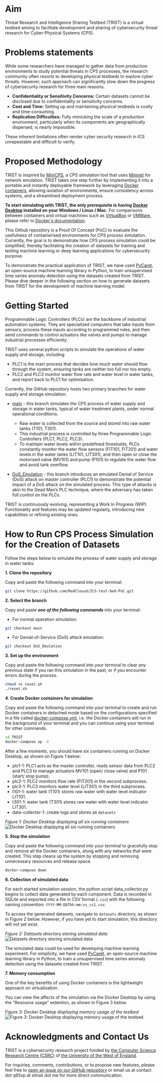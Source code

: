 # Aim

Threat Research and Intelligence Sharing Testbed (TRIST) is a virtual testbed aiming to facilitate development and sharing of cybersecurity threat research for Cyber-Physical Systems (CPS). 

# Problems statements

While some researchers have managed to gather data from production environments to study potential threats in CPS processes, the research community often resorts to developing physical testbeds to explore cyber threats. However, such approach can significantly slow down the progress of cybersecurity research for three main reasons. 

- **Confidentiality or Sensitivity Concerns:** Certain datasets cannot be disclosed due to confidentiality or sensitivity concerns.
- **Cost and Time:** Setting up and maintaining physical testbeds is costly and time-consuming.
- **Replication Difficulties:** Fully mimicking the scale of a production environment, particularly when its components are geographically dispersed, is nearly impossible.

These inherent limitations often render cyber security research in ICS unrepeatable and difficult to verify.

# Proposed Methodology

TRIST is inspired by [MiniCPS](https://minicps.readthedocs.io/), a CPS simulation tool that uses [Mininet](http://mininet.org/) for network emulation. TRIST takes one step further by implementing it into a portable and instantly deployable framework by leveraging [Docker containers](https://www.docker.com/), allowing isolation of environments, ensure consistency across systems, and a streamlined deployment process. 

**To start simulating with TRIST, the only prerequisite is having [Docker Desktop](https://www.docker.com/products/docker-desktop/) installed on your Windows / Linux / Mac.** For comparisons between containers and virtual machines such as [VirtualBox](https://www.virtualbox.org/) or [VMWare](https://www.vmware.com/uk.html), please refer to [Docker's documentation](https://www.docker.com/resources/what-container/).

This Github repository is a Proof Of Concept (PoC) to evaluate the usefulness of containerised environments for CPS process simulation. Currently, the goal is to demonstrate how CPS process simulation could be simplified, thereby facilitating the creation of datasets for training and testing machine learning or deep learning applications for cybersecurity purpose. 

To demonstrate the practical application of TRIST, we have used [PyCaret](https://pycaret.org/), an open-source machine learning library in Python, to train unsupervised time series anomaly detection using the datasets created from TRIST. Please dive deeper in the following section on how to generate datasets from TRIST for the development of machine learning model.

# Getting Started

Programmable Logic Controllers (PLCs) are the backbone of industrial automation systems. They are specialized computers that take inputs from sensors, process these inputs according to programmed rules, and then send commands to control actuators like valves and pumps to manage industrial processes efficiently. 

TRIST uses several python scripts to simulate the operations of water supply and storage, including
- PLC1 is the main process that decides how much water should flow through the system, ensuring tanks are neither too full nor too empty.
- PLC2 and PLC3 monitor water flow rate and water level in water tanks, and report back to PLC1 for optimisation. 

Currently, the GitHub repository hosts two primary branches for water supply and storage simulation:
  
- [main](https://github.com/RedClouud/ICS-test-bed-PoC) - this branch simulates the CPS process of water supply and storage in water tanks, typical of water treatment plants, under normal operational conditions. 
   - Raw water is collected from the source and stored into raw water tanks (T101, T301). 
   - This industrial process is controlled by three Programmable Logic Controllers (PLC1, PLC2, PLC3). 
   - To maintain water levels within predefined thresholds, PLCs constantly monitor the water flow sensors (FIT101, FIT201) and water levels in the water tanks (LIT101, LIT301), and then open or close the motorised valve (MV101) and pump (P101) to regulate the water flow and avoid tank overflow.

- [DoS_Emulation](https://github.com/RedClouud/ICS-test-bed-PoC/tree/DoS_Emulation) - this branch introduces an emulated Denial of Service (DoS) attack on master controller (PLC1) to demonstrate the potential impact of a DoS attack on the simulated process. This type of attacks is akin to the Dead Man’s PLC technique, where the adversary has taken full control on the PLCs.

TRIST is continuously evolving, representing a Work In Progress (WIP). Functionality and features may be updated regularly, introducing new capabilities or refining existing ones.

# How to Run CPS Process Simulation for the Creation of Datasets

Follow the steps below to simulate the process of water supply and storage in water tanks:

**1. Clone the repository**

Copy and paste the following command into your terminal:

   ```bash
   git clone https://github.com/RedClouud/ICS-test-bed-PoC.git
   ```

**2. Select the branch**

Copy and paste ***one of the following commands*** into your terminal:

   * For normal operation simulation:
   ```bash
   git checkout main
   ```

   * For Denial-of-Service (DoS) attack emulation:
   ```bash
   git checkout DoS_Emulation
   ```

**3. Set up the environment**

Copy and paste the following command into your terminal to clear any previous state if you ran this simulation in the past, or if you encounter errors during the process. 

   ```bash
   chmod +x reset.sh
   ./reset.sh
   ```

**4. Create Docker containers for simulation**

Copy and paste the following command into your terminal to create and run Docker containers in detached mode based on the configurations specified in a file called [docker-compose.yml](https://github.com/RedClouud/ICS-test-bed-PoC/blob/main/TRIST/docker-compose.yml), i.e. the Docker containers will run in the background of your terminal and you can continue using your terminal for other commands. 

   ```bash
   cd TRIST
   docker-compose up -d
   ```

After a few moments, you should have six containers running on Docker Desktop, as shown on Figure 1 below:

- plc1-1: PLC1 acts as the master controller, reads sensor data from PLC2 and PLC3 to manage actuators MV101 (open/ close valve) and P101 (start/ stop pump).
- plc2-1: PLC2 monitors flow rate (FIT201) in the second subprocess.
- plc3-1: PLC3 monitors water level (LIT301) in the third subprocess.
- t101-1: water tank (T101) stores raw water with water level indicator LIT101.
- t301-1: water tank (T301) stores raw water with water level indicator LIT301.  
- data-collector-1: create logs and stores as `datasets`

_Figure 1: Docker Desktop displaying all six running containers_
![Docker Desktop displaying all six running containers](assets/docker.png)

**5. Stop the simulation**

Copy and paste the following command into your terminal to gracefully stop and remove all the Docker containers, along with any networks that were created. This step cleans up the system by stopping and removing unnecessary resources and release space.

   ```bash
   docker-compose down
   ```

**6. Collection of simulated data**

For each started simulation session, the python script data_collector.py begins to collect data generated by each component. Data is recorded in SQLite and exported into a file in CSV format (`.csv`) with the following naming convention: `YYYY-MM-DDThh:mm:ss_cs1.csv`.

To access the generated datasets, navigate to `datasets` directory, as shown in Figure 2 below. However, if you have yet to start simulation, this directory will not yet exist.

_Figure 2: Datasets directory storing simulated data_
![Datasets directory storing simulated data](assets/dataset-example.png)

The simulated data could be used for developing machine learning experiment. For simplicity, we have used [PyCaret](https://pycaret.org/), an open-source machine learning library in Python, to train a unsupervised time series anomaly detection using the datasets created from TRIST. 

**7. Memory consumption**

One of the key benefits of using Docker containers is the lightweight approach on virtualisation. 

You can view the affects of the simulation via the Docker Desktop by using the "Resource usage" extention, as shown in Figure 3 below.

_Figure 3: Docker Desktop displaying memory usage of the testbed_
![Figure 3: Docker Desktop displaying memory usage of the testbed](assets/docker-resource-usage.png)

# Acknowledgments and Contact Us

TRIST is a cybersecurity research project funded by [the Computer Science Research Centre (CSRC)](https://www.uwe.ac.uk/research/centres-and-groups/csrc) of [the University of the West of England](https://www.uwe.ac.uk/).

For inquiries, comments, contributions, or to propose new features, please feel free to [open an issue on our GitHub repository](https://github.com/RedClouud/ICS-test-bed-PoC/issues) or email us at contact dot q65xp at slmail dot me for more direct communication.